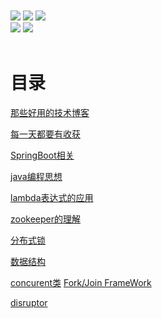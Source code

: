 <br>

<div align="left">
    <br>
<a href="https://github.com/Besttles/DataStructure"> <img src="https://img.shields.io/github/last-commit/Besttles/blue_whale/master.svg"></a>
    <a href="https://github.com/Besttles/DataStructure"> <img src="https://img.shields.io/github/contributors/Besttles/blue_whale.svg"></a>
        <a href="https://github.com/Besttles/DataStructure"> <img src="https://img.shields.io/github/commit-activity/m/Besttles/blue_whale.svg"></a>
    <br/>
    <a href="https://github.com/Besttles/DataStructure"> <img src="https://img.shields.io/badge/%E5%85%AC%E4%BC%97%E5%8F%B7-%E7%A8%8B%E5%BA%8F%E5%91%98%E6%9D%83%E5%A8%81%E6%8C%87%E5%8D%97-green.svg"></a>
        <a href="https://github.com/Besttles/DataStructure"> <img src="https://img.shields.io/badge/%E5%BE%AE%E5%8D%9A-%E6%9C%89%E7%82%B9%E5%86%B7%E7%9A%84%E5%90%BE%E5%85%88%E6%A3%AE-yellow.svg"></a>
</div> 
<br>



# 目录

[那些好用的技术博客](https://github.com/Besttles/blue_whale/blob/master/文档/Blog博客网站.md)

[每一天都要有收获](https://github.com/Besttles/blue_whale/blob/master/文档/everyday.md)

[SpringBoot相关](https://github.com/Besttles/blue_whale/blob/master/文档/SrpingBoot.md)

[java编程思想](https://github.com/Besttles/blue_whale/blob/master/文档/java编程思想.md)

[lambda表达式的应用](https://github.com/Besttles/blue_whale/blob/master/文档/lambda表达式.md)

[zookeeper的理解](https://github.com/Besttles/blue_whale/blob/master/文档/zookeeper的理解.md)

[分布式锁](https://github.com/Besttles/blue_whale/blob/master/文档/分布式锁.md)

[数据结构](https://github.com/Besttles/blue_whale/blob/master/文档/数据结构.md)

[concurent类](https://github.com/Besttles/blue_whale/tree/master/文档/concurrent) [Fork/Join FrameWork](https://github.com/Besttles/SpringBootDemo/tree/master/SpringBootDemo/src/main/java/com/xiaour/spring/boot/folkJoin) 

[disruptor](https://github.com/Besttles/SpringBootDemo/tree/master/SpringBootDemo/src/main/java/com/xiaour/spring/boot/disruptor) 
